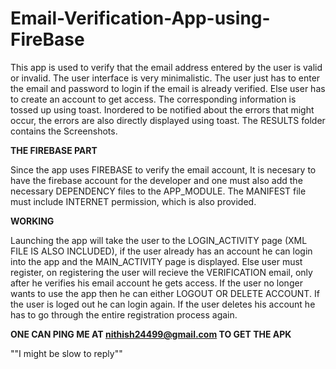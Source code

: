 # Email-Verification-App-using-FireBase
This app is used to verify that the  email address entered by the user is valid or invalid.
The user interface is very minimalistic. 
The user just has to enter the email and password to login if the email is already verified.
Else user has to create an account to get access.
The corresponding information is tossed up using toast.
Inordered to be notified about the errors that might occur, the errors are also directly displayed using toast.
The RESULTS folder contains the Screenshots.

**THE FIREBASE PART**

Since the app uses FIREBASE to verify the email account, It is necesary to have the firebase account for the developer and one must also add the necessary DEPENDENCY files to the APP_MODULE.
The MANIFEST file must include INTERNET permission, which is also provided.

**WORKING**

Launching the app will take the user to the LOGIN_ACTIVITY page (XML FILE IS ALSO INCLUDED), if the user already has an account he can login into the app and the MAIN_ACTIVITY page is displayed.
Else user must register, on registering the user will recieve the VERIFICATION email, only after he verifies his email account he gets access.
If the user no longer wants to use the app then he can either LOGOUT OR DELETE ACCOUNT.
If the user is loged out he can login again.
If the user deletes his account he has to go through the entire registration process again.

**ONE CAN PING ME AT nithish24499@gmail.com TO GET THE APK**

""I might be slow to reply""

